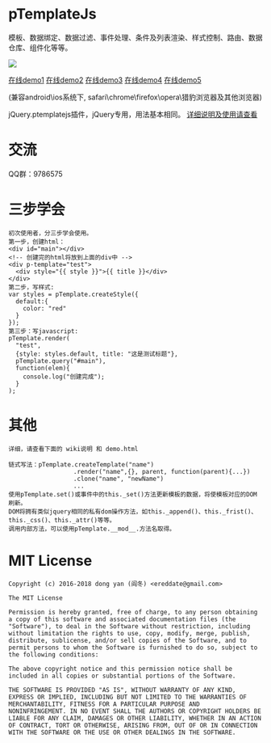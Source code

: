 # pTemplateJs 
模板、数据绑定、数据过滤、事件处理、条件及列表渲染、样式控制、路由、数据仓库、组件化等等。

<a href="https://travis-ci.org/ereddate/ptemplatejs/jobs/274873714"><img src="https://travis-ci.org/ereddate/ptemplatejs.svg?branch=master" /></a>

<p><a href="http://img.hexun.com/2016/ereddate/hackernews/html/0.0.1/index.html" target="_blank">在线demo1</a> <a href="http://img.hexun.com/2016/ereddate/famousman/html/0.0.1/index.html?type=app" target="_blank">在线demo2</a> <a href="http://img.hexun.com/2016/ereddate/stock/html/0.0.1/index.html?type=app" target="_blank">在线demo3</a> <a href="http://www.iliulan.com/" target="_blank">在线demo4</a> <a href="http://nwapi.hexun.com/topic/" target="_blank">在线demo5</a></p>
<p>(兼容android\ios系统下, safari\chrome\firefox\opera\猎豹浏览器及其他浏览器)</p>

<p>jQuery.ptemplatejs插件，jQuery专用，用法基本相同。
<a href="http://git.oschina.net/ereddate2017/jquery-ptemplatejs" target="_blank">详细说明及使用请查看</a> 

# 交流
QQ群：9786575

# 三步学会
```
初次使用者，分三步学会使用。
第一步，创建html：
<div id="main"></div>
<!-- 创建完的html将放到上面的div中 -->
<div p-template="test">
  <div style="{{ style }}">{{ title }}</div>
</div>
第二步，写样式:
var styles = pTemplate.createStyle({
  default:{
    color: "red"
  }
});
第三步：写javascript:
pTemplate.render(
  "test", 
  {style: styles.default, title: "这是测试标题"},
  pTemplate.query("#main"),
  function(elem){
    console.log("创建完成");
  }
);
```
# 其他
```
详细，请查看下面的 wiki说明 和 demo.html

链式写法：pTemplate.createTemplate("name")
                  .render("name",{}, parent, function(parent){...})
                  .clone("name", "newName")
                  ...
使用pTemplate.set()或事件中的this._set()方法更新模板的数据，将使模板对应的DOM刷新。
DOM将拥有类似jquery相同的私有dom操作方法，如this._append()、this._frist()、this._css()、this._attr()等等。
调用内部方法，可以使用pTemplate.__mod__.方法名取得。
```
# MIT License
```
Copyright (c) 2016-2018 dong yan (阎冬) <ereddate@gmail.com>

The MIT License

Permission is hereby granted, free of charge, to any person obtaining
a copy of this software and associated documentation files (the
"Software"), to deal in the Software without restriction, including
without limitation the rights to use, copy, modify, merge, publish,
distribute, sublicense, and/or sell copies of the Software, and to
permit persons to whom the Software is furnished to do so, subject to
the following conditions:

The above copyright notice and this permission notice shall be
included in all copies or substantial portions of the Software.

THE SOFTWARE IS PROVIDED "AS IS", WITHOUT WARRANTY OF ANY KIND,
EXPRESS OR IMPLIED, INCLUDING BUT NOT LIMITED TO THE WARRANTIES OF
MERCHANTABILITY, FITNESS FOR A PARTICULAR PURPOSE AND
NONINFRINGEMENT. IN NO EVENT SHALL THE AUTHORS OR COPYRIGHT HOLDERS BE
LIABLE FOR ANY CLAIM, DAMAGES OR OTHER LIABILITY, WHETHER IN AN ACTION
OF CONTRACT, TORT OR OTHERWISE, ARISING FROM, OUT OF OR IN CONNECTION
WITH THE SOFTWARE OR THE USE OR OTHER DEALINGS IN THE SOFTWARE.
```
